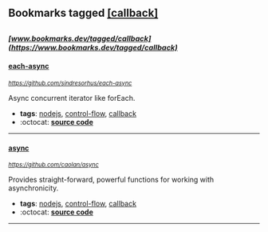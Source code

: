 ## Bookmarks tagged [[callback]](https://www.bookmarks.dev/search?q=[callback])

_<sup><sup>[www.bookmarks.dev/tagged/callback](https://www.bookmarks.dev/tagged/callback)</sup></sup>_
---
#### [each-async](https://github.com/sindresorhus/each-async)
_<sup>https://github.com/sindresorhus/each-async</sup>_

Async concurrent iterator like forEach.
* **tags**: [nodejs](../tagged/nodejs.md), [control-flow](../tagged/control-flow.md), [callback](../tagged/callback.md)
* :octocat: **[source code](https://github.com/sindresorhus/each-async)**
---
#### [async](https://github.com/caolan/async)
_<sup>https://github.com/caolan/async</sup>_

Provides straight-forward, powerful functions for working with asynchronicity.
* **tags**: [nodejs](../tagged/nodejs.md), [control-flow](../tagged/control-flow.md), [callback](../tagged/callback.md)
* :octocat: **[source code](https://github.com/caolan/async)**
---
